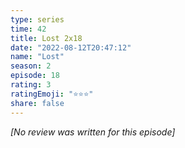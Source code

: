 ```yaml
---
type: series
time: 42
title: Lost 2x18
date: "2022-08-12T20:47:12"
name: "Lost"
season: 2
episode: 18
rating: 3
ratingEmoji: "⭐️⭐️⭐️"
share: false
---
```


_[No review was written for this episode]_
